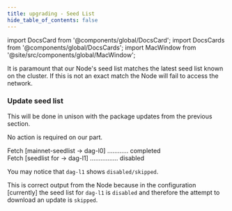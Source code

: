 ```yaml
---
title: upgrading - Seed List
hide_table_of_contents: false
---
```

<intro-end />

import DocsCard from '@components/global/DocsCard';
import DocsCards from '@components/global/DocsCards';
import MacWindow from '@site/src/components/global/MacWindow';

<head>
  <title>MainNet 2.0 Automation with nodectl</title>
  <meta
    name="description"
    content="MainNet 2.0 Automation - Upgrade Tessellation with nodectl"
  />
</head>

It is paramount that our Node's seed list matches the latest seed list known on the cluster.  If this is not an exact match the Node will fail to access the network.

### Update seed list

This will be done in unison with the package updates from the previous section.

No action is required on our part.

<MacWindow>
  Fetch [mainnet-seedlist -> dag-l0] ............ completed<br />
  Fetch [seedlist for -> dag-l1] ................ disabled<br />
</MacWindow>

You may notice that `dag-l1` shows `disabled/skipped`.  

This is correct output from the Node because in the configuration [currently] the seed list for `dag-l1` is `disabled` and therefore the attempt to download an update is `skipped`.